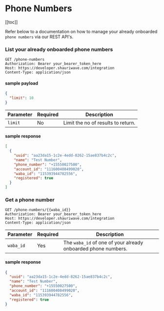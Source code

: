 # Phone Numbers

[[toc]]

Refer below to a documentation on how to manage your already onboarded ``phone numbers`` via our REST API's.

### List your already onboarded phone numbers

```http
GET /phone-numbers
Authorization: Bearer your_bearer_token_here
Host: https://developer.shauriwave.com/integration
Content-Type: application/json
```
#### sample payload
```json
{
  "limit": 10
}
```
| Parameter | Required | Description                        |
|-----------|----------|------------------------------------|
| `limit`   | No       | Limit the no of results to return. |

#### sample response
````json
[
  {
    "uuid": "aa23da15-1c2e-4edd-8262-15ae837b4c2c",
    "name": "Test Number",
    "phone_number": "+15550027500",
    "account_id": "111600408499020",
    "waba_id": "115393944782556",
    "registered": true
  }
]
````

### Get a phone number

```http
GET /phone-numbers/{{waba_id}}
Authorization: Bearer your_bearer_token_here
Host: https://developer.shauriwave.com/integration
Content-Type: application/json
```
| Parameter | Required | Description                                                     |
|-----------|----------|-----------------------------------------------------------------|
| `waba_id` | Yes      | The ``waba_id`` of one of your already onboarded phone numbers. |

#### sample response
````json
{
  "uuid": "aa23da15-1c2e-4edd-8262-15ae837b4c2c",
  "name": "Test Number",
  "phone_number": "+15550027500",
  "account_id": "111600408499020",
  "waba_id": "115393944782556",
  "registered": true
}
````